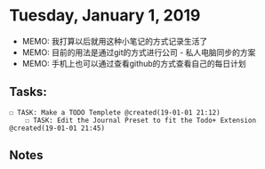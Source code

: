# Tuesday, January 1, 2019
- MEMO: 我打算以后就用这种小笔记的方式记录生活了
- MEMO: 目前的用法是通过git的方式进行公司 - 私人电脑同步的方案
- MEMO: 手机上也可以通过查看github的方式查看自己的每日计划

## Tasks:
    ☐ TASK: Make a TODO Templete @created(19-01-01 21:12)
        ☐ TASK: Edit the Journal Preset to fit the Todo+ Extension @created(19-01-01 21:45)
## Notes

